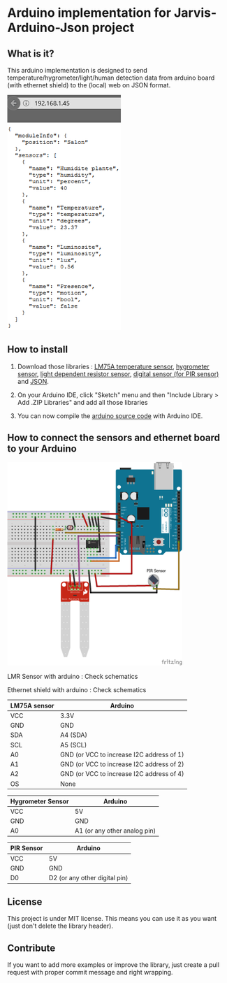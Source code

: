 # Arduino implementation for Jarvis-Arduino-Json project

## What is it?

This arduino implementation is designed to send temperature/hygrometer/light/human detection data from arduino board (with ethernet shield) to the (local) web on JSON format.

<img src="https://github.com/QuentinCG/jarvis-arduino-json/blob/master/arduino/images/web_browser_result.png">


## How to install

1) Download those libraries : <a target="_blank" href="https://github.com/QuentinCG/Arduino-LM75A-Temperature-Sensor-Library">LM75A temperature sensor</a>, 
<a target="_blank" href="https://github.com/QuentinCG/Arduino-Hygrometer-Sensor-Library">hygrometer sensor</a>,
<a target="_blank" href="https://github.com/QuentinCG/Arduino-Light-Dependent-Resistor-Library">light dependent resistor sensor</a>,
<a target="_blank" href="https://github.com/QuentinCG/Arduino-Digital-Sensor-Library">digital sensor (for PIR sensor)</a> and
<a target="_blank" href="https://github.com/bblanchon/ArduinoJson">JSON</a>.

2) On your Arduino IDE, click "Sketch" menu and then "Include Library > Add .ZIP Libraries" and add all those libraries

3) You can now compile the <a target="_blank" href="https://github.com/QuentinCG/jarvis-arduino-json/blob/master/arduino/arduino_sensors_to_json/arduino_sensors_to_json.ino">arduino source code</a> with Arduino IDE.


## How to connect the sensors and ethernet board to your Arduino

<img src="https://github.com/QuentinCG/jarvis-arduino-json/blob/master/arduino/images/schematics.png" width="400">


LMR Sensor with arduino : Check schematics


Ethernet shield with arduino : Check schematics


LM75A sensor | Arduino
-------- | --------
VCC      | 3.3V
GND      | GND
SDA      | A4 (SDA)
SCL      | A5 (SCL)
A0      | GND (or VCC to increase I2C address of 1)
A1      | GND (or VCC to increase I2C address of 2)
A2      | GND (or VCC to increase I2C address of 4)
OS      | None


Hygrometer Sensor  | Arduino
-------- |  --------
VCC      | 5V
GND      | GND
A0       | A1 (or any other analog pin)


PIR Sensor  | Arduino
-------- |  --------
VCC      | 5V
GND      | GND
D0       | D2 (or any other digital pin)


## License

This project is under MIT license. This means you can use it as you want (just don't delete the library header).


## Contribute

If you want to add more examples or improve the library, just create a pull request with proper commit message and right wrapping.
